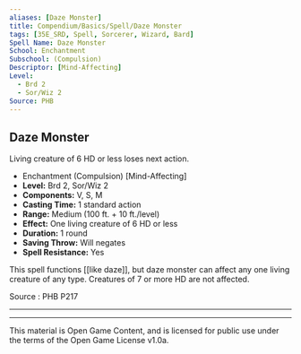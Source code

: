```yaml
---
aliases: [Daze Monster]
title: Compendium/Basics/Spell/Daze Monster
tags: [35E_SRD, Spell, Sorcerer, Wizard, Bard]
Spell Name: Daze Monster
School: Enchantment
Subschool: (Compulsion)
Descriptor: [Mind-Affecting]
Level:
  - Brd 2
  - Sor/Wiz 2
Source: PHB
---
```



## Daze Monster

Living creature of 6 HD or less loses next action.

*   Enchantment (Compulsion) [Mind-Affecting]
*   **Level:** Brd 2, Sor/Wiz 2
*   **Components:** V, S, M
*   **Casting Time:** 1 standard action
*   **Range:** Medium (100 ft. + 10 ft./level)
*   **Effect:** One living creature of 6 HD or less
*   **Duration:** 1 round
*   **Saving Throw:** Will negates
*   **Spell Resistance:** Yes

This spell functions [[like daze]], but daze monster can affect any one living creature of any type. Creatures of 7 or more HD are not affected.

Source : PHB P217

---

---

This material is Open Game Content, and is licensed for public use under
the terms of the Open Game License v1.0a.
